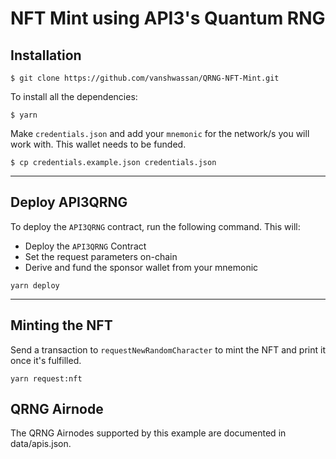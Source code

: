 # NFT Mint using API3's Quantum RNG

## Installation


```shell
$ git clone https://github.com/vanshwassan/QRNG-NFT-Mint.git
```
To install all the dependencies:
```shell
$ yarn
```

Make `credentials.json` and add your `mnemonic` for the network/s you will work with. This wallet needs to be funded.

```shell
$ cp credentials.example.json credentials.json
```

<hr>

## Deploy API3QRNG

To deploy the `API3QRNG` contract, run the following command. This will:

- Deploy the `API3QRNG` Contract
- Set the request parameters on-chain
-  Derive and fund the sponsor wallet from your mnemonic 

```shell
yarn deploy
```

<hr>

## Minting the NFT

Send a transaction to `requestNewRandomCharacter` to mint the NFT and print it once it's fulfilled.

```shell
yarn request:nft
```

## QRNG Airnode

The QRNG Airnodes supported by this example are documented in data/apis.json.
